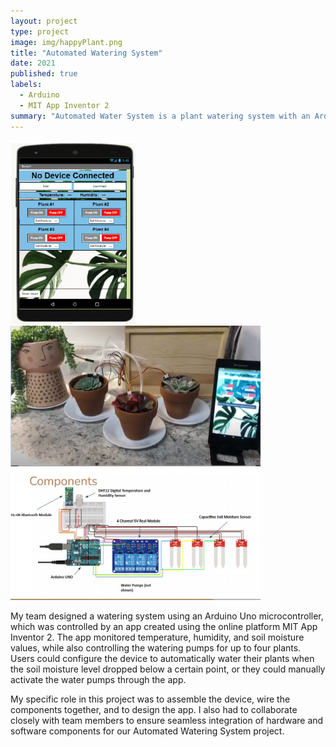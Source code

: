 ```yaml
---
layout: project
type: project
image: img/happyPlant.png
title: "Automated Watering System"
date: 2021
published: true
labels:
  - Arduino
  - MIT App Inventor 2
summary: "Automated Water System is a plant watering system with an Arduino Uno microcontroller and an MIT App Inventor 2 app, allowing automatic or manual control of watering based on monitored soil conditions for up to four plants."
---
```


<div class="text-center p-4">
  <img width="200px" src="../img/wateringProjectApp2.png" class="img-thumbnail" > 
  <img width="400px" src="../img/wateringProject.png" class="img-thumbnail" >
  <img width="400px" src="../img/wateringProjectComponents.png" class="img-thumbnail" >
</div>

My team designed a watering system using an Arduino Uno microcontroller, which was controlled by an app created using the online platform MIT App Inventor 2. The app monitored temperature, humidity, and soil moisture values, while also controlling the watering pumps for up to four plants. Users could configure the device to automatically water their plants when the soil moisture level dropped below a certain point, or they could manually activate the water pumps through the app. 

My specific role in this project was to assemble the device, wire the components together, and to design the app. I also had to collaborate closely with team members to ensure seamless integration of hardware and software components for our Automated Watering System project.
